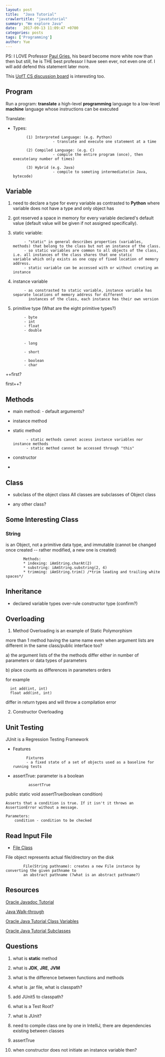 ```yaml
---
layout: post
title:  "Java Tutorial"
crawlertitle: "javatutorial"
summary: "We explore Java"
date:   2017-09-13 11:09:47 +0700
categories: posts
tags: ['Programming']
author: Yue
---
```


PS: I LOVE Professor [Paul Gries](http://www.cs.toronto.edu/~pgries/), his beard become more white now than then but still, he is THE best professor I have seen ever, not even one of. I will add defend this statement later more.

This [UofT CS discussion board](https://bb.teach.cs.toronto.edu/categories) is interesting too.

Program
---
Run a program: **translate** a high-level **programming** language to a low-level **machine** language whose instructions can be executed

Translate: 

* Types:

            (1) Interpreted Language: (e.g. Python)
                        - translate and execute one statement at a time
            
            (2) Compiled Language: (e.g. C)
                        - compile the entire program (once), then execute(any number of times)
                        
            (3) Hybrid (e.g. Java)
                        - compile to someting intermediate(in Java, bytecode)
                        
            

Variable
---
1. need to declare a type for every variable as contrasted to **Python** where variable does not have a type and only object has

2. got reserved a space in memory for every variable declared's default value (default value will be given if not assigned specifically).

3. static variable:

            - "static" in general describes properties (variables, methods) that belong to the class but not an instance of the class.
            - so static variables are common to all objects of the class, i.e. all instances of the class shares that one static                       variable which only exists as one copy of fixed location of memory address.  
            - static variable can be accessed with or without creating an instance

4. instance variable

            - as constrasted to static variable, instance variable has separate locations of memory address for different  
              instances of the class, each instance has their own version 


5. primitive type (What are the eight primitive types?)

            - byte
            - int
            - float
            - double
            
            
            - long
            
            - short
            
            - boolean
            - char

 ++first?
 
 first++?


Methods
---
* main method:
            - default arguments?

* instance method

* static method 

            - static methods cannot access instance variables nor instance methods
            - static method cannot be accessed through "this" 

* constructor 

* 

Class
---

* subclass of the object class
            All classes are subclasses of Object class

* any other class?

Some Interesting Class
---

### String 

is an Object, not a primitive data type, and immutable (cannot be changed once created -- rather modified, a new one is created)

            Methods:
            * indexing: iAmString.charAt(2)
            * substring: iAmString.substring(2, 4)
            * trimming: iAmString.trim() /*trim leading and trailing white spaces*/

Inheritance
---

* declared variable types over-rule constructor type (confirm?)

Overloading
---
1. Method Overloading is an example of Static Polymorphism

more than 1 method having the same name even when argument lists are different in the same class/public interface too?

a) the argument lists of the the methods differ either in number of parameters or data types of parameters

b) place counts as differences in parameters orders 

for example

      int add(int, int)
      float add(int, int)
differ in return types and will throw a compilation error

2. Constructor Overloading

Unit Testing
---
JUnit is a Regression Testing Framework

* Features

            Fixtures
            - a fixed state of a set of objects used as a baseline for running tests

* assertTrue: parameter is a boolean

             assertTrue

public static void assertTrue(boolean condition)

    Asserts that a condition is true. If it isn't it throws an AssertionError without a message.

    Parameters:
        condition - condition to be checked



Read Input File
---
* [File Class](https://www.tutorialspoint.com/java/java_file_class.htm)

File object represents actual file/directory on the disk

            File(String pathname): creates a new File instance by converting the given pathname to  
            an abstract pathname (?what is an abstract pathname?)
Resources
---
[Oracle Javadoc Tutorial](http://docs.oracle.com/javase/tutorial/java/TOC.html)

[Java Walk-through](https://www.sololearn.com/Course/Java)

[Oracle Java Tutorial Class Variables](https://docs.oracle.com/javase/tutorial/java/javaOO/classvars.html)

[Oracle Java Tutorial Subclasses](https://docs.oracle.com/javase/tutorial/java/IandI/subclasses.html)

Questions
---

1. what is **static** method

2. what is **JDK**, **JRE**, **JVM**

3. what is the difference between functions and methods

4. what is .jar file, what is classpath?

5. add JUnit5 to classpath?

6. what is a Test Root?

7. what is JUnit?

8. need to compile class one by one in IntelliJ, there are dependencies existing between classes

9. assertTrue

10. when constructor does not initiate an instance variable then?
